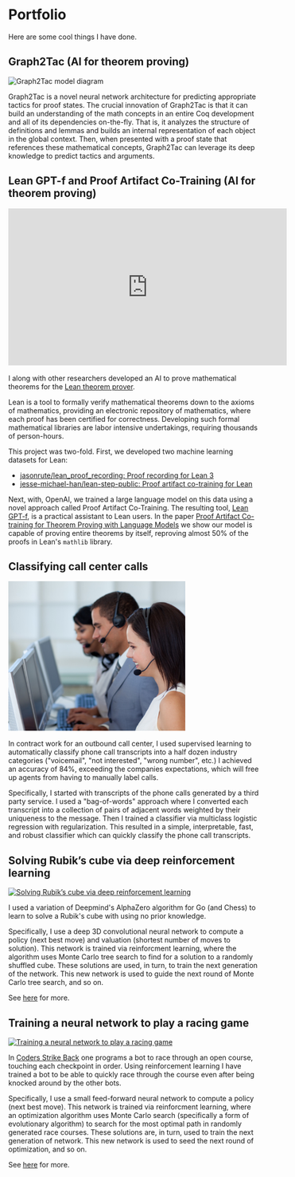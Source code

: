 # Portfolio

Here are some cool things I have done.

## Graph2Tac (AI for theorem proving)

<img src="https://coq-tactician.github.io/images/graph2tac-overview.png" alt="Graph2Tac model diagram" height="300"/>

Graph2Tac is a novel neural network architecture for predicting appropriate tactics for proof states. The crucial innovation of Graph2Tac is that it can build an understanding of the math concepts in an entire Coq development and all of its dependencies on-the-fly. That is, it analyzes the structure of definitions and lemmas and builds an internal representation of each object in the global context. Then, when presented with a proof state that references these mathematical concepts, Graph2Tac can leverage its deep knowledge to predict tactics and arguments.

## Lean GPT-f and Proof Artifact Co-Training (AI for theorem proving)

<iframe width="560" height="315" src="https://www.youtube.com/embed/EXpmbAfBNnw" title="YouTube video player" frameborder="0" allow="accelerometer; autoplay; clipboard-write; encrypted-media; gyroscope; picture-in-picture" allowfullscreen></iframe>

I along with other researchers developed an AI to prove mathematical theorems for the [Lean theorem prover](https://leanprover-community.github.io).

Lean is a tool to formally verify mathematical theorems down to the axioms of mathematics, providing an electronic repository of mathematics, where each proof has been certified for correctness.  Developing such formal mathematical libraries are labor intensive undertakings, requiring thousands of person-hours.  

This project was two-fold.  First, we developed two machine learning datasets for Lean:
* [jasonrute/lean_proof_recording: Proof recording for Lean 3](https://github.com/jasonrute/lean_proof_recording)
* [jesse-michael-han/lean-step-public: Proof artifact co-training for Lean](https://github.com/jesse-michael-han/lean-step-public)

Next, with, OpenAI, we trained a large language model on this data using a novel approach called Proof Artifact Co-Training.  The resulting tool, [Lean GPT-f](https://github.com/jesse-michael-han/lean-gptf), is a practical assistant to Lean users.  In the paper [Proof Artifact Co-training for Theorem Proving with Language Models](https://arxiv.org/abs/2102.06203) we show our model is capable of proving entire theorems by itself, reproving almost 50% of the proofs in Lean's `mathlib` library.

## Classifying call center calls

<img src="canstockphoto2706055.jpg" alt="Classifying call center calls" height="300"/>

In contract work for an outbound call center, I used supervised learning to automatically classify phone call transcripts into a half dozen industry categories ("voicemail", "not interested", "wrong number", etc.)  I achieved an accuracy of 84%, exceeding the companies expectations, which will free up agents from having to manually label calls.

Specifically, I started with transcripts of the phone calls generated by a third party service.  I used a "bag-of-words" approach where I converted each transcript into a collection of pairs of adjacent words weighted by their uniqueness to the message.  Then I trained a classifier via multiclass logistic regression with regularization.  This resulted in a simple, interpretable, fast, and robust classifier which can quickly classify the phone call transcripts.

## Solving Rubik’s cube via deep reinforcement learning

<a href="https://github.com/jasonrute/puzzle_cube"><img src="https://github.com/jasonrute/puzzle_cube/blob/master/plot.png" alt="Solving Rubik’s cube via deep reinforcement learning" height="300"/></a>

I used a variation of Deepmind's AlphaZero algorithm for Go (and Chess) to learn to solve a Rubik's cube with using no prior knowledge.

Specifically, I use a deep 3D convolutional neural network to compute a policy (next best move) and valuation (shortest number of moves to solution).  This network is trained via reinforcment learning, where the algorithm uses Monte Carlo tree search to find for a solution to a randomly shuffled cube.  These solutions are used, in turn, to train the next generation of the network.  This new network is used to guide the next round of Monte Carlo tree search, and so on.

See [here](https://github.com/jasonrute/puzzle_cube) for more.

## Training a neural network to play a racing game

<a href="https://github.com/jasonrute/csb_neural_network"><img src="bot_nn_genetic.gif" alt="Training a neural network to play a racing game" height="300"/></a>

In [Coders Strike Back](https://www.codingame.com/multiplayer/bot-programming/coders-strike-back) one programs a bot to race through an open course, touching each checkpoint in order.  Using reinforcement learning I have trained a bot to be able to quickly race through the course even after being knocked around by the other bots.

Specifically, I use a small feed-forward neural network to compute a policy (next best move).  This network is trained via reinforcment learning, where an optimization algorithm uses Monte Carlo search (specifically a form of evolutionary algorithm) to search for the most optimal path in randomly generated race courses.  These solutions are, in turn, used to train the next generation of network.  This new network is used to seed the next round of optimization, and so on.

See [here](https://github.com/jasonrute/csb_neural_network) for more.
